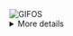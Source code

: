 <div align="justify">
<picture>
    <source media="(prefers-color-scheme: dark)" srcset="https://raw.githubusercontent.com/lighten001/lighten001/main/gifos-black.gif">
    <source media="(prefers-color-scheme: light)" srcset="https://raw.githubusercontent.com/lighten001/lighten001/main/gifos-light.gif">
    <img alt="GIFOS" src="https://raw.githubusercontent.com/lighten001/lighten001/main/gifos-black.gif">
</picture>


<details>
<summary>More details</summary>
<sub><i>Generated using github.com/x0rzavi/github-readme-terminal</i></sub>
</details>
</div>

